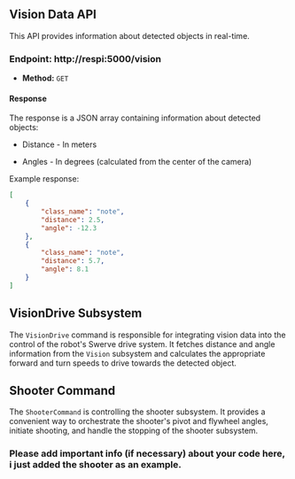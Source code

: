 ## Vision Data API

This API provides information about detected objects in real-time.

### Endpoint: http://respi:5000/vision

- **Method:** `GET`

#### Response

The response is a JSON array containing information about detected objects:

* Distance - In meters

* Angles - In degrees (calculated from the center of the camera)

Example response:

```json
[
    {
        "class_name": "note",
        "distance": 2.5,
        "angle": -12.3
    },
    {
        "class_name": "note",
        "distance": 5.7,
        "angle": 8.1
    }
]
```
## VisionDrive Subsystem

The `VisionDrive` command is responsible for integrating vision data into the control of the robot's Swerve drive system. It fetches distance and angle information from the `Vision` subsystem and calculates the appropriate forward and turn speeds to drive towards the detected object.

## Shooter Command
The `ShooterCommand` is controlling the shooter subsystem. It provides a convenient way to orchestrate the shooter's pivot and flywheel angles, initiate shooting, and handle the stopping of the shooter subsystem.

### Please add important info (if necessary) about your code here, i just added the shooter as an example.
